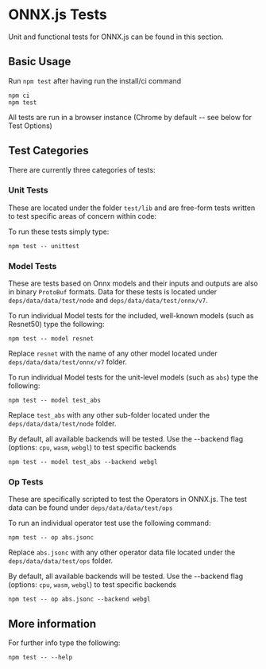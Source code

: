 # ONNX.js Tests
Unit and functional tests for ONNX.js can be found in this section.

## Basic Usage
Run `npm test` after having run the install/ci command
```
npm ci
npm test
```

All tests are run in a browser instance (Chrome by default -- see below for Test Options)

## Test Categories
There are currently three categories of tests:

### Unit Tests
These are located under the folder `test/lib` and are free-form tests written to test specific areas of concern within code:


To run these tests simply type:
```
npm test -- unittest
```

### Model Tests
These are tests based on Onnx models and their inputs and outputs are also in binary `ProtoBuf` formats. Data for these
tests is located under `deps/data/data/test/node` and `deps/data/data/test/onnx/v7`.

To run individual Model tests for the included, well-known models (such as Resnet50) type the following:
```
npm test -- model resnet
```
Replace `resnet` with the name of any other model located under `deps/data/data/test/onnx/v7` folder.

To run individual Model tests for the unit-level models (such as `abs`) type the following:
```
npm test -- model test_abs
```
Replace `test_abs` with any other sub-folder located under the `deps/data/data/test/node` folder.

By default, all available backends will be tested. Use the --backend flag (options: `cpu`, `wasm`, `webgl`) to test specific backends
```
npm test -- model test_abs --backend webgl
```

### Op Tests
These are specifically scripted to test the Operators in ONNX.js. The test data can be found under `deps/data/data/test/ops`

To run an individual operator test use the following command:
```
npm test -- op abs.jsonc
```
Replace `abs.jsonc` with any other operator data file located under the `deps/data/data/test/ops` folder.

By default, all available backends will be tested. Use the --backend flag (options: `cpu`, `wasm`, `webgl`) to test specific backends
```
npm test -- op abs.jsonc --backend webgl
```

## More information
For further info type the following:
```
npm test -- --help
```
